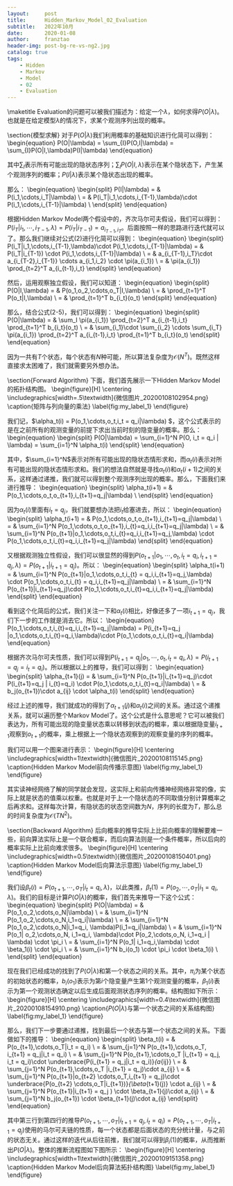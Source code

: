 ```yaml
---
layout:     post
title:      Hidden_Markov_Model_02_Evaluation
subtitle:   2022年10月
date:       2020-01-08
author:     franztao
header-img: post-bg-re-vs-ng2.jpg
catalog: true
tags:
    - Hidden
    - Markov
    - Model
    - 02
    - Evaluation
---
```


    
\maketitle
Evaluation的问题可以被我们描述为：给定一个$\lambda$，如何求得$P(O|\lambda)$。也就是在给定模型$\lambda$的情况下，求某个观测序列出现的概率。

\section{模型求解}
对于$P(O|\lambda)$我们利用概率的基础知识进行化简可以得到：
\begin{equation}
    P(O|\lambda) = \sum_{I}P(O,I|\lambda) = \sum_{I}P(O|I,\lambda)P(I|\lambda)
\end{equation}

其中$\sum_{I}$表示所有可能出现的隐状态序列；$\sum_{I}P(O|I,\lambda)$表示在某个隐状态下，产生某个观测序列的概率；$P(I|\lambda)$表示某个隐状态出现的概率。

那么：
\begin{equation}
    \begin{split}
        P(I|\lambda) = & P(i_1,\cdots,i_T|\lambda) \\
        = & P(i_T|i_1,\cdots,i_{T-1},\lambda)\cdot P(i_1,\cdots,i_{T-1}|\lambda) \\
    \end{split}
\end{equation}

根据Hidden Markov Model两个假设中的，齐次马尔可夫假设，我们可以得到：$P(i_T|i_1,\cdots,i_{T-1},\lambda) = P(i_T|i_{T-1}) = a_{i_{T-1},i_T}$。后面按照一样的思路进行迭代就可以了。那么我们继续对公式(2)进行化简可以得到：
\begin{equation}
    \begin{split}
        P(i_T|i_1,\cdots,i_{T-1},\lambda)\cdot P(i_1,\cdots,i_{T-1}|\lambda) 
        = & P(i_T|i_{T-1}) \cdot P(i_1,\cdots,i_{T-1}|\lambda) \\
        = & a_{i_{T-1},i_T}\cdot a_{i_{T-2},i_{T-1}} \cdots a_{i_1,i_2} \cdot \pi(a_{i_1}) \\
        = & \pi(a_{i_1}) \prod_{t=2}^T a_{i_{t-1},i_t}
    \end{split}
\end{equation}

然后，运用观察独立假设，我们可以知道：
\begin{equation}
    \begin{split}
        P(O|I,\lambda) = & P(o_1,o_2,\cdots,o_T|I,\lambda) \\
        = & \prod_{t=1}^T P(o_t|I,\lambda) \\
        = & \prod_{t=1}^T b_{i_t}(o_t)
    \end{split}
\end{equation}

那么，结合公式(2-5)，我们可以得到：
\begin{equation}
\begin{split}
        P(O|\lambda) = & \sum_I  \pi(a_{i_1}) \prod_{t=2}^T a_{i_{t-1},i_t} \prod_{t=1}^T b_{i_t}(o_t) \\
        = & \sum_{i_1}\cdot \sum_{i_2} \cdots \sum_{i_T} \pi(a_{i_1}) \prod_{t=2}^T a_{i_{t-1},i_t} \prod_{t=1}^T b_{i_t}(o_t)
\end{split}
\end{equation}

因为一共有$T$个状态，每个状态有$N$种可能，所以算法复杂度为$\mathcal{O}(N^T)$。既然这样直接求太困难了，我们就需要另外想办法。

\section{Forward Algorithm}
下面，我们首先展示一下Hidden Markov Model的拓扑结构图。
\begin{figure}[H]
    \centering
    \includegraphics[width=.5\textwidth]{微信图片_20200108102954.png}
    \caption{矩阵与列向量的乘法}
    \label{fig:my_label_1}
\end{figure}

我们记，$\alpha_t(i) = P(o_1,\cdots,o_t,i_t = q_i|\lambda) $，这个公式表示的是在之前所有的观测变量的前提下求出当前时刻的隐变量的概率。那么：
\begin{equation}
    \begin{split}
        P(O|\lambda) = \sum_{i=1}^N P(O, i_t = q_i | \lambda) = \sum_{i=1}^N \alpha_t(i)
    \end{split}
\end{equation}

其中，$\sum_{i=1}^N$表示对所有可能出现的隐状态情形求和，而$\alpha_t(i)$表示对所有可能出现的隐状态情形求和。我们的想法自然就是寻找$\alpha_t(i)$和$\alpha_t(i+1)$之间的关系，这样通过递推，我们就可以得到整个观测序列出现的概率。那么，下面我们来进行推导：
\begin{equation}
    \begin{split}
        \alpha_t(i+1) = & P(o_1,\cdots,o_t,o_{t+1},i_{t+1}=q_j|\lambda) \\
    \end{split}
\end{equation}

因为$\alpha_t(i)$里面有$i_{t}=q_j$，我们就要想办法把$i_{t}$给塞进去，所以：
\begin{equation}
    \begin{split}
        \alpha_t(i+1) 
        = & P(o_1,\cdots,o_t,o_{t+1},i_{t+1}=q_j|\lambda) \\
        = & \sum_{i=1}^N P(o_1,\cdots,o_t,o_{t+1},i_{t}=q_i,i_{t+1}=q_j|\lambda) \\
        = & \sum_{i=1}^N P(o_{t+1}|o_1,\cdots,o_t,i_{t}=q_i,i_{t+1}=q_j,\lambda)
        \cdot P(o_1,\cdots,o_t,i_{t}=q_i,i_{t+1}=q_j|\lambda)
    \end{split}
\end{equation}

又根据观测独立性假设，我们可以很显然的得到$P(o_{t+1}|o_1,\cdots,o_t,i_{t}=q_i,i_{t+1}=q_j,\lambda) = P(o_{t+1}|i_{t+1}=q_j)$。所以：
\begin{equation}
\begin{split}
    \alpha_t(i+1) = & \sum_{i=1}^N P(o_{t+1}|o_1,\cdots,o_t,i_{t} = q_i,i_{t+1}=q_j,\lambda) \cdot P(o_1,\cdots,o_t,i_{t} = q_i,i_{t+1}=q_j|\lambda) \\
    = & \sum_{i=1}^N P(o_{t+1}|i_{t+1}=q_j)\cdot P(o_1,\cdots,o_t,i_{t}=q_i,i_{t+1}=q_j|\lambda)
\end{split}
\end{equation}

看到这个化简后的公式，我们关注一下和$\alpha_t(i)$相比，好像还多了一项$i_{t+1}=q_j$，我们下一步的工作就是消去它。所以：
\begin{equation}
    P(o_1,\cdots,o_t,i_{t}=q_i,i_{t+1}=q_j|\lambda) = P(i_{t+1}=q_j |o_1,\cdots,o_t,i_{t}=q_i,\lambda)\cdot P(o_1,\cdots,o_t,i_{t}=q_i|\lambda) 
\end{equation}

根据齐次马尔可夫性质，我们可以得到$P(i_{t+1}=q_j |o_1,\cdots,o_t,i_{t}=q_i,\lambda) = P(i_{t+1}=q_j = i_{t}=q_i)$。所以根据以上的推导，我们可以得到：
\begin{equation}
    \begin{split}
        \alpha_{t+1}(j) 
        = & \sum_{i=1}^N P(o_{t+1}|i_{t+1}=q_j)\cdot P(i_{t+1}=q_j | i_{t}=q_i) \cdot P(o_1,\cdots,o_t,i_{t}=q_i|\lambda) \\
        = & b_j(o_{t+1})\cdot a_{ij} \cdot \alpha_t(i)
    \end{split}
\end{equation}

经过上述的推导，我们就成功的得到了$\alpha_{t+1}(j)$和$\alpha_t(i)$之间的关系。通过这个递推关系，就可以遍历整个Markov Model了。这个公式是什么意思呢？它可以被我们表达为，所有可能出现的隐变量状态乘以转移到状态$j$的概率，乘以根据隐变量$i_{t+1}$观察到$o_{t+1}$的概率，乘上根据上一个隐状态观察到的观察变量的序列的概率。

我们可以用一个图来进行表示：
\begin{figure}[H]
    \centering
    \includegraphics[width=1\textwidth]{微信图片_20200108115145.png}
    \caption{Hidden Markov Model前向传播示意图}
    \label{fig:my_label_1}
\end{figure}

其实读神经网络了解的同学就会发现，这实际上和前向传播神经网络非常的像，实际上就是状态的值乘以权重。也就是对于上一个隐状态的不同取值分别计算概率之后再求和。这样每次计算，有隐状态的状态空间数为$N$，序列的长度为$T$，那么总的时间复杂度为$\mathcal{O}(TN^2)$。

\section{Backward Algorithm}
后向概率的推导实际上比前向概率的理解要难一些，前向算法实际上是一个联合概率，而后向算法则是一个条件概率，所以后向的概率实际上比前向难求很多。
\begin{figure}[H]
    \centering
    \includegraphics[width=0.5\textwidth]{微信图片_20200108150401.png}
    \caption{Hidden Markov Model后向算法示意图}
    \label{fig:my_label_1}
\end{figure}

我们设$\beta_t(i)= P(o_{t+1},\cdots,o_T|i_t = q_i,\lambda)$，以此类推，$\beta_t(1)= P(o_{2},\cdots,o_T|i_1 = q_i,\lambda)$。我们的目标是计算$P(O|\lambda)$的概率，我们首先来推导一下这个公式：
\begin{equation}
    \begin{split}
        P(O|\lambda) 
        = & P(o_1,o_2,\cdots,o_N|\lambda) \\
        = & \sum_{i=1}^N P(o_1,o_2,\cdots,o_N,i_1=q_i|\lambda) \\
        = & \sum_{i=1}^N P(o_1,o_2,\cdots,o_N|i_1=q_i, \lambda)P(i_1=q_i|\lambda) \\
        = & \sum_{i=1}^N P(o_1| o_2,\cdots,o_N, i_1=q_i, \lambda)\cdot P(o_2,\cdots,o_N, i_1=q_i | \lambda) \cdot \pi_i \\
        = & \sum_{i=1}^N P(o_1| i_1=q_i,\lambda) \cdot \beta_1(i) \cdot \pi_i \\
        = & \sum_{i=1}^N b_i(o_1) \cdot \pi_i \cdot \beta_1(i) \\
    \end{split}
\end{equation}

现在我们已经成功的找到了$P(O|\lambda)$和第一个状态之间的关系。其中，$\pi_i$为某个状态的初始状态的概率，$b_i(o_1)$表示为第$i$个隐变量产生第1个观测变量的概率，$\beta_1(i)$表示为第一个观测状态确定以后生成后面观测状态序列的概率。结构图如下所示：
\begin{figure}[H]
    \centering
    \includegraphics[width=0.4\textwidth]{微信图片_20200108154910.png}
    \caption{$P(O|\lambda)$与第一个状态之间的关系结构图}
    \label{fig:my_label_1}
\end{figure}

那么，我们下一步要通过递推，找到最后一个状态与第一个状态之间的关系。下面做如下的推导：
\begin{equation}
    \begin{split}
        \beta_t(i) 
        = & P(o_{t+1},\cdots,o_T|i_t = q_i)  \\
        = & \sum_{j=1}^N P(o_{t+1},\cdots,o_T, i_{t+1} = q_j|i_t = q_i) \\
        = & \sum_{j=1}^N P(o_{t+1},\cdots,o_T |i_{t+1} = q_j, i_t = q_i)\cdot \underbrace{P(i_{t+1} = q_j|i_t = q_i)}_{a_{ij}} \\
        = & \sum_{j=1}^N P(o_{t+1},\cdots,o_T |i_{t+1} = q_j)\cdot a_{ij} \\
        = & \sum_{j=1}^N P(o_{t+1}|o_{t+2} \cdots,o_T,i_{t+1} = q_j)\cdot \underbrace{P(o_{t+2} \cdots,o_T|i_{t+1})}_{\beta_{t+1}(j)} \cdot a_{ij} \\
        = & \sum_{j=1}^N P(o_{t+1}|i_{t+1} = q_j ) \cdot \beta_{t+1}(j)\cdot a_{ij} \\
        = & \sum_{j=1}^N b_j(o_{t+1}) \cdot \beta_{t+1}(j)\cdot a_{ij}
    \end{split}
\end{equation}

其中第三行到第四行的推导$P(o_{t+1},\cdots,o_T |i_{t+1} = q_j, i_t = q_i) = P(o_{t+1},\cdots,o_T |i_{t+1} = q_j)$使用的马尔可夫链的性质，每一个状态都是后面状态的充分统计量，与之前的状态无关。通过这样的迭代从后往前推，我们就可以得到$\beta_i(1)$的概率，从而推断出$P(O|\lambda)$。整体的推断流程图如下图所示：
\begin{figure}[H]
    \centering
    \includegraphics[width=1\textwidth]{微信图片_20200109151358.png}
    \caption{Hidden Markov Model后向算法拓扑结构图}
    \label{fig:my_label_1}
\end{figure}


